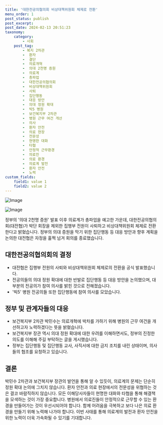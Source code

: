 ```yaml
---
title: '대한전공의협의회 비상대책위원회 체제로 전환'
menu_order: 1
post_status: publish
post_excerpt: 
post_date: 2024-02-13 20:51:23
taxonomy:
    category:
        - 사회
    post_tag:
        - 복지 2차관
        -  환자
        -  결단
        -  의료개혁
        -  의대 2천명 증원
        -  의료계
        -  총파업
        -  대한전공의협의회
        -  비상대책위원회
        -  사퇴
        -  집단행동
        -  대응 방안
        -  의대 정원 확대
        -  빅5 병원
        -  보건복지부 2차관
        -  병원 근무 여건 개선
        -  의사
        -  환자 안전
        -  의료 현장
        -  전문성
        -  현명한 대화
        -  타협
        -  안정적 근무환경
        -  의료진
        -  의료 환경
        -  의료계 발전
        -  환자 안전
        -  노력
custom_fields:
    field1: value 1
    field2: value 2
---
```


![Image](https://imgnews.pstatic.net/image/087/2024/02/13/0001025592_001_20240213134901180.jpg?type=w647)

![Image](https://imgnews.pstatic.net/image/087/2024/02/13/0001025592_002_20240213134901214.jpg?type=w647)

정부의 '의대 2천명 증원' 발표 이후 의료계가 총파업을 예고한 가운데, 대한전공의협의회(대전협)가 박단 회장을 제외한 집행부 전원이 사퇴하고 비상대책위원회 체제로 전환한다고 밝혔습니다. 정부의 의대 증원을 막기 위한 집단행동 등 대응 방안과 향후 계획을 논의한 대전협은 자정을 훌쩍 넘겨 회의를 종료했습니다.
## 대한전공의협의회의 결정
- 대전협은 집행부 전원의 사퇴와 비상대책위원회 체제로의 전환을 공식 발표했습니다.
- 전공의들의 의대 정원 확대에 대한 반발로 집단행동 등 대응 방안을 논의했으며, 대부분의 전공의가 참여 의사를 밝힌 것으로 전해졌습니다.
- '빅5' 병원 전공의들 또한 집단행동에 참여 의사를 모았습니다.
## 정부 및 관계자들의 대응
- 보건복지부 2차관 박민수는 의료개혁에 박차를 가하기 위해 병원의 근무 여건을 개선하고자 노력하겠다는 뜻을 밝혔습니다.
- 보건복지부 장관 역시 의대 정원 확대에 대한 우려를 이해하면서도, 정부의 진정한 의도를 이해해 주길 부탁하는 글을 게시했습니다.
- 정부는 집단행동 및 집단행동 교사, 사직서에 대한 금지 조치를 내린 상태이며, 의사들의 협조를 요청하고 있습니다.
## 결론
박민수 2차관과 보건복지부 장관의 발언을 통해 알 수 있듯이, 의료계의 문제는 단순히 정원 확대 논의에 그치지 않습니다. 환자 안전과 의료 현장에서의 전문성을 위협하는 것은 결코 바람직하지 않습니다. 모든 이해당사자들이 현명한 대화와 타협을 통해 해결책을 모색하는 것이 가장 중요합니다. 병원에서 의료진들이 안정적으로 근무할 수 있는 환경을 만들어가는 것이 우선시되어야 합니다. 함께 어려움을 극복하고 보다 나은 의료 환경을 만들기 위해 노력해 나가야 합니다. 이번 사태를 통해 의료계의 발전과 환자 안전을 위한 노력이 더욱 가속화될 수 있기를 기대합니다.
